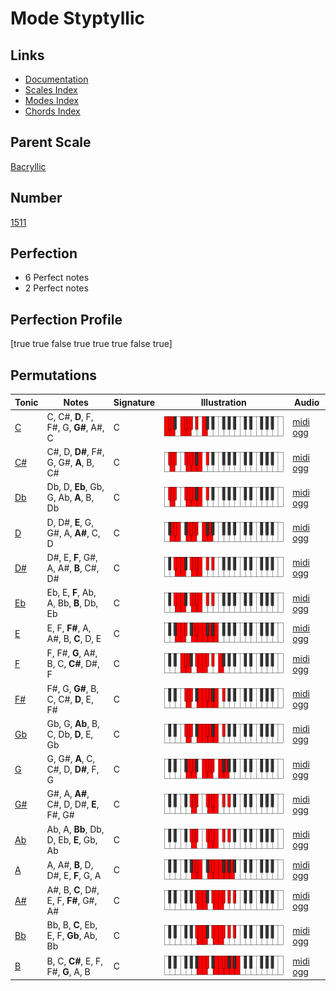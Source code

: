 # Mode Styptyllic

## Links

- [Documentation](index.md)
- [Scales Index](Scales.md)
- [Modes Index](Modes.md)
- [Chords Index](Chords.md)

## Parent Scale

[Bacryllic](ScaleBacryllic.md)

## Number

[1511](https://ianring.com/musictheory/scales/1511)

## Perfection

- 6 Perfect notes
- 2 Perfect notes

## Perfection Profile

[true true false true true true false true]

## Permutations

| Tonic | Notes | Signature | Illustration | Audio |
|-------|-------|-----------|--------------|-------|
| [C](ModeCNaturalStyptyllic.md) | C, C#, **D**, F, F#, G, **G#**, A#, C | C | ![CNaturalStyptyllic](ModeCNaturalStyptyllic.png) | [midi](ModeCNaturalStyptyllic.mid) [ogg](ModeCNaturalStyptyllic.ogg) |
| [C#](ModeCSharpStyptyllic.md) | C#, D, **D#**, F#, G, G#, **A**, B, C# | C | ![CSharpStyptyllic](ModeCSharpStyptyllic.png) | [midi](ModeCSharpStyptyllic.mid) [ogg](ModeCSharpStyptyllic.ogg) |
| [Db](ModeDFlatStyptyllic.md) | Db, D, **Eb**, Gb, G, Ab, **A**, B, Db | C | ![DFlatStyptyllic](ModeDFlatStyptyllic.png) | [midi](ModeDFlatStyptyllic.mid) [ogg](ModeDFlatStyptyllic.ogg) |
| [D](ModeDNaturalStyptyllic.md) | D, D#, **E**, G, G#, A, **A#**, C, D | C | ![DNaturalStyptyllic](ModeDNaturalStyptyllic.png) | [midi](ModeDNaturalStyptyllic.mid) [ogg](ModeDNaturalStyptyllic.ogg) |
| [D#](ModeDSharpStyptyllic.md) | D#, E, **F**, G#, A, A#, **B**, C#, D# | C | ![DSharpStyptyllic](ModeDSharpStyptyllic.png) | [midi](ModeDSharpStyptyllic.mid) [ogg](ModeDSharpStyptyllic.ogg) |
| [Eb](ModeEFlatStyptyllic.md) | Eb, E, **F**, Ab, A, Bb, **B**, Db, Eb | C | ![EFlatStyptyllic](ModeEFlatStyptyllic.png) | [midi](ModeEFlatStyptyllic.mid) [ogg](ModeEFlatStyptyllic.ogg) |
| [E](ModeENaturalStyptyllic.md) | E, F, **F#**, A, A#, B, **C**, D, E | C | ![ENaturalStyptyllic](ModeENaturalStyptyllic.png) | [midi](ModeENaturalStyptyllic.mid) [ogg](ModeENaturalStyptyllic.ogg) |
| [F](ModeFNaturalStyptyllic.md) | F, F#, **G**, A#, B, C, **C#**, D#, F | C | ![FNaturalStyptyllic](ModeFNaturalStyptyllic.png) | [midi](ModeFNaturalStyptyllic.mid) [ogg](ModeFNaturalStyptyllic.ogg) |
| [F#](ModeFSharpStyptyllic.md) | F#, G, **G#**, B, C, C#, **D**, E, F# | C | ![FSharpStyptyllic](ModeFSharpStyptyllic.png) | [midi](ModeFSharpStyptyllic.mid) [ogg](ModeFSharpStyptyllic.ogg) |
| [Gb](ModeGFlatStyptyllic.md) | Gb, G, **Ab**, B, C, Db, **D**, E, Gb | C | ![GFlatStyptyllic](ModeGFlatStyptyllic.png) | [midi](ModeGFlatStyptyllic.mid) [ogg](ModeGFlatStyptyllic.ogg) |
| [G](ModeGNaturalStyptyllic.md) | G, G#, **A**, C, C#, D, **D#**, F, G | C | ![GNaturalStyptyllic](ModeGNaturalStyptyllic.png) | [midi](ModeGNaturalStyptyllic.mid) [ogg](ModeGNaturalStyptyllic.ogg) |
| [G#](ModeGSharpStyptyllic.md) | G#, A, **A#**, C#, D, D#, **E**, F#, G# | C | ![GSharpStyptyllic](ModeGSharpStyptyllic.png) | [midi](ModeGSharpStyptyllic.mid) [ogg](ModeGSharpStyptyllic.ogg) |
| [Ab](ModeAFlatStyptyllic.md) | Ab, A, **Bb**, Db, D, Eb, **E**, Gb, Ab | C | ![AFlatStyptyllic](ModeAFlatStyptyllic.png) | [midi](ModeAFlatStyptyllic.mid) [ogg](ModeAFlatStyptyllic.ogg) |
| [A](ModeANaturalStyptyllic.md) | A, A#, **B**, D, D#, E, **F**, G, A | C | ![ANaturalStyptyllic](ModeANaturalStyptyllic.png) | [midi](ModeANaturalStyptyllic.mid) [ogg](ModeANaturalStyptyllic.ogg) |
| [A#](ModeASharpStyptyllic.md) | A#, B, **C**, D#, E, F, **F#**, G#, A# | C | ![ASharpStyptyllic](ModeASharpStyptyllic.png) | [midi](ModeASharpStyptyllic.mid) [ogg](ModeASharpStyptyllic.ogg) |
| [Bb](ModeBFlatStyptyllic.md) | Bb, B, **C**, Eb, E, F, **Gb**, Ab, Bb | C | ![BFlatStyptyllic](ModeBFlatStyptyllic.png) | [midi](ModeBFlatStyptyllic.mid) [ogg](ModeBFlatStyptyllic.ogg) |
| [B](ModeBNaturalStyptyllic.md) | B, C, **C#**, E, F, F#, **G**, A, B | C | ![BNaturalStyptyllic](ModeBNaturalStyptyllic.png) | [midi](ModeBNaturalStyptyllic.mid) [ogg](ModeBNaturalStyptyllic.ogg) |
